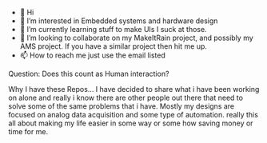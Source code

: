 - 👋 Hi
- 👀 I’m interested in Embedded systems and hardware design
- 🌱 I’m currently learning stuff to make UIs I suck at those. 
- 💞️ I’m looking to collaborate on my MakeItRain project, and possibly my AMS project. If you have a similar project then hit me up. 
- 📫 How to reach me just use the email listed

Question: Does this count as Human interaction? 

Why I have these Repos... I have decided to share what i have been working on alone and really i know there are other people out there that need to solve some of the same problems that i have. Mostly my designs are focused on analog data acquisition and some type of automation. really this all about making my life easier in some way or some how saving money or time for me. 

<!---
TJLTM/TJLTM is a ✨ special ✨ repository because its `README.md` (this file) appears on your GitHub profile.
You can click the Preview link to take a look at your changes.
--->
